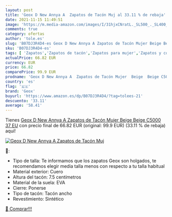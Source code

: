 ```yaml
---
layout: post
title: 'Geox D New Annya A  Zapatos de Tacón Muj al 33.11 % de rebaja'
date: 2021-11-15 11:49:51
image: 'https://m.media-amazon.com/images/I/31hjxCNratL._SL500_._SL400_.jpg'
comments: true
category: ofertas
author: 'tole.es'
slug: 'B07DJ3R4D4-es Geox D New Annya A Zapatos de Tacón Mujer Beige Beige...'
sku: 'B07DJ3R4D4-es'
tags: [ 'Zapatos','Zapatos de tacón','Zapatos para mujer','Zapatos y complementos','geox','zapatos', ]
actualPrice: 66.82 EUR
currency: EUR
price: 66.82
comparePrice: 99.9 EUR
prodname: 'Geox D New Annya A  Zapatos de Tacón Mujer  Beige  Beige C5000   37 EU'
country: 'es'
flag: '🇪🇸'
brand: 'Geox'
buyurl: 'https://www.amazon.es/dp/B07DJ3R4D4/?tag=tolees-21'
descuento: '33.11'
average: '58.41'
---
```


Tienes [Geox D New Annya A  Zapatos de Tacón Mujer  Beige  Beige C5000   37 EU](https://www.amazon.es/dp/B07DJ3R4D4/?tag=tolees-21) con precio final de  66.82 EUR (original: 99.9 EUR) (33.11 %  de rebaja) aqui!

[![Geox D New Annya A  Zapatos de Tacón Muj](https://m.media-amazon.com/images/I/31hjxCNratL._SL500_._SL400_.jpg)](https://www.amazon.es/dp/B07DJ3R4D4/?tag=tolees-21)

🔎:

- Tipo de talla: Te informamos que los zapatos Geox son holgados, te recomendamos elegir media talla menos con respecto a tu talla habitual
- Material exterior: Cuero
- Altura del tacón: 7.5 centímetros
- Material de la suela: EVA
- Cierre: Ponerse
- Tipo de tacón: Tacón ancho
- Revestimiento: Sintético

[🛒 Comprar!!!](https://www.amazon.es/dp/B07DJ3R4D4/?tag=tolees-21)
